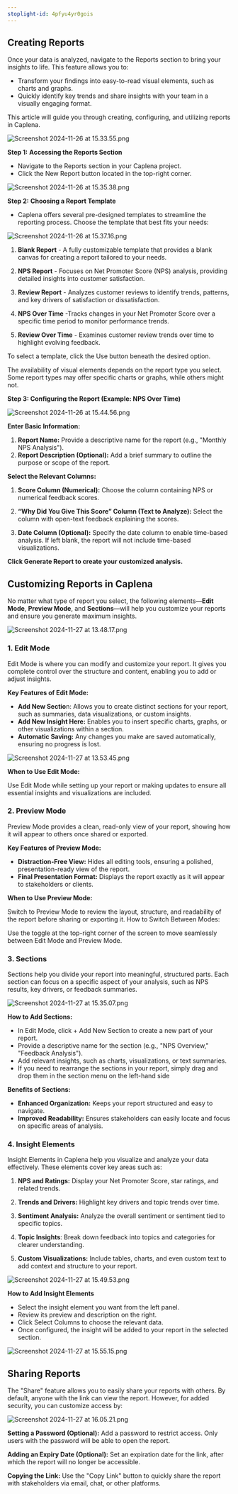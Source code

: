 ```yaml
---
stoplight-id: 4pfyu4yr0gois
---
```


## Creating Reports

Once your data is analyzed, navigate to the Reports section to bring your insights to life. This feature allows you to:

- Transform your findings into easy-to-read visual elements, such as charts and graphs.
- Quickly identify key trends and share insights with your team in a visually engaging format.

This article will guide you through creating, configuring, and utilizing reports in Caplena.


![Screenshot 2024-11-26 at 15.33.55.png](<../assets/images/Screenshot 2024-11-26 at 15.33.55.png>)


**Step 1:** **Accessing the Reports Section**

- Navigate to the Reports section in your Caplena project.
- Click the New Report button located in the top-right corner.

![Screenshot 2024-11-26 at 15.35.38.png](<../assets/images/Screenshot 2024-11-26 at 15.35.38.png>)


**Step 2:** **Choosing a Report Template**

- Caplena offers several pre-designed templates to streamline the reporting process. Choose the template that best fits your needs:

![Screenshot 2024-11-26 at 15.37.16.png](<../assets/images/Screenshot 2024-11-26 at 15.37.16.png>)


1. **Blank Report** - A fully customizable template that provides a blank canvas for creating a report tailored to your needs.

3. **NPS Report** -  Focuses on Net Promoter Score (NPS) analysis, providing detailed insights into customer satisfaction.

5. **Review Report** -  Analyzes customer reviews to identify trends, patterns, and key drivers of satisfaction or dissatisfaction.

7. **NPS Over Time** -Tracks changes in your Net Promoter Score over a specific time period to monitor performance trends.

9. **Review Over Time** - Examines customer review trends over time to highlight evolving feedback.

To select a template, click the Use button beneath the desired option.

The availability of visual elements depends on the report type you select. Some report types may offer specific charts or graphs, while others might not.

**Step 3: Configuring the Report (Example: NPS Over Time)**

![Screenshot 2024-11-26 at 15.44.56.png](<../assets/images/Screenshot 2024-11-26 at 15.44.56.png>)


**Enter Basic Information:**

1. **Report Name:** Provide a descriptive name for the report (e.g., "Monthly NPS Analysis").
2. **Report Description (Optional):** Add a brief summary to outline the purpose or scope of the report.

**Select the Relevant Columns:**

1. **Score Column (Numerical):** Choose the column containing NPS or numerical feedback scores.

2. **“Why Did You Give This Score” Column (Text to Analyze):** Select the column with open-text feedback explaining the scores.

3. **Date Column (Optional):** Specify the date column to enable time-based analysis. If left blank, the report will not include time-based visualizations.

**Click Generate Report to create your customized analysis.**

## Customizing Reports in Caplena

No matter what type of report you select, the following elements—**Edit Mode**, **Preview Mode**, and **Sections**—will help you customize your reports and ensure you generate maximum insights.

![Screenshot 2024-11-27 at 13.48.17.png](<../assets/images/Screenshot 2024-11-27 at 13.48.17.png>)

### 1. Edit Mode

Edit Mode is where you can modify and customize your report. It gives you complete control over the structure and content, enabling you to add or adjust insights.

**Key Features of Edit Mode:**

- **Add New Sectio**n: Allows you to create distinct sections for your report, such as summaries, data visualizations, or custom insights.
- **Add New Insight Here:** Enables you to insert specific charts, graphs, or other visualizations within a section.
- **Automatic Saving:** Any changes you make are saved automatically, ensuring no progress is lost.

![Screenshot 2024-11-27 at 13.53.45.png](<../assets/images/Screenshot 2024-11-27 at 13.53.45.png>)


**When to Use Edit Mode:**

Use Edit Mode while setting up your report or making updates to ensure all essential insights and visualizations are included.

### 2. Preview Mode

Preview Mode provides a clean, read-only view of your report, showing how it will appear to others once shared or exported.

**Key Features of Preview Mode:**

- **Distraction-Free View:** Hides all editing tools, ensuring a polished, presentation-ready view of the report.
- **Final Presentation Format:** Displays the report exactly as it will appear to stakeholders or clients.

**When to Use Preview Mode:**

Switch to Preview Mode to review the layout, structure, and readability of the report before sharing or exporting it.
How to Switch Between Modes:

Use the toggle at the top-right corner of the screen to move seamlessly between Edit Mode and Preview Mode.

### 3. Sections
Sections help you divide your report into meaningful, structured parts. Each section can focus on a specific aspect of your analysis, such as NPS results, key drivers, or feedback summaries.

![Screenshot 2024-11-27 at 15.35.07.png](<../assets/images/Screenshot 2024-11-27 at 15.35.07.png>)


**How to Add Sections:**

- In Edit Mode, click + Add New Section to create a new part of your report.
- Provide a descriptive name for the section (e.g., "NPS Overview," "Feedback Analysis").
- Add relevant insights, such as charts, visualizations, or text summaries.
- If you need to rearrange the sections in your report, simply drag and drop them in the section menu on the left-hand side

**Benefits of Sections:**

- **Enhanced Organization:** Keeps your report structured and easy to navigate.
- **Improved Readability:** Ensures stakeholders can easily locate and focus on specific areas of analysis.

### 4. Insight Elements

Insight Elements in Caplena help you visualize and analyze your data effectively. These elements cover key areas such as:

1. **NPS and Ratings:** Display your Net Promoter Score, star ratings, and related trends.

2. **Trends and Drivers:** Highlight key drivers and topic trends over time.

3. **Sentiment Analysis:** Analyze the overall sentiment or sentiment tied to specific topics.

4. **Topic Insights**: Break down feedback into topics and categories for clearer understanding.

5. **Custom Visualizations:** Include tables, charts, and even custom text to add context and structure to your report.

![Screenshot 2024-11-27 at 15.49.53.png](<../assets/images/Screenshot 2024-11-27 at 15.49.53.png>)

**How to Add Insight Elements**
- Select the insight element you want from the left panel.
- Review its preview and description on the right.
- Click Select Columns to choose the relevant data.
- Once configured, the insight will be added to your report in the selected section.

![Screenshot 2024-11-27 at 15.55.15.png](<../assets/images/Screenshot 2024-11-27 at 15.55.15.png>)

## Sharing Reports 

The "Share" feature allows you to easily share your reports with others. By default, anyone with the link can view the report. However, for added security, you can customize access by:

![Screenshot 2024-11-27 at 16.05.21.png](<../assets/images/Screenshot 2024-11-27 at 16.05.21.png>)


**Setting a Password (Optional):**
Add a password to restrict access. Only users with the password will be able to open the report.

**Adding an Expiry Date (Optional):**
Set an expiration date for the link, after which the report will no longer be accessible.

**Copying the Link:**
Use the "Copy Link" button to quickly share the report with stakeholders via email, chat, or other platforms.
 


